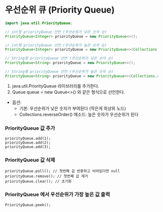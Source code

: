 # 우선순위 큐 (Priority Queue)

```java
import java.util.PriorityQueue;

// int형 priorityQueue 선언 (우선순위가 낮은 숫자 순)
PriorityQueue<Integer> priorityQueue = new PriorityQueue<>();

// int형 priorityQueue 선언 (우선순위가 높은 숫자 순)
PriorityQueue<Integer> priorityQueue = new PriorityQueue<>(Collections.reverseOrder());

// String형 priorityQueue 선언 (우선순위가 낮은 숫자 순)
PriorityQueue<String> priorityQueue = new PriorityQueue<>();

// String형 priorityQueue 선언 (우선순위가 높은 숫자 순)
PriorityQueue<String> priorityQueue = new PriorityQueue<>(Collections.reverseOrder());

```
1. java.util.PriorityQueue 라이브러리를 추가한다. 
2. Queue<Element> queue = new Queue<>() 와 같은 형식으로 선언한다. 
* 옵션: 
    * 기본: 우선순위가 낮은 숫자가 부여된다 (작은게 최상위 노드)
    * Collections.reverseOrder() 메소드: 높은 숫자가 우선순위가 된다

### PriorityQueue 값 추가 
```
priorityQueue.add(1);
priorityQueue.add(2);
priorityQueue.add(3);
```
### PriorityQueue 값 삭제
```
priorityQueue.poll(); // 첫번째 값 반환하고 비어있다면 null
priorityQueue.remove(); // 첫번째 값 제거 
priorityQueue.clear(); // 초기화
```

### PriorityQueue 에서 우선순위가 가장 높은 값 출력
```
PriorityQueue.peek();

```
